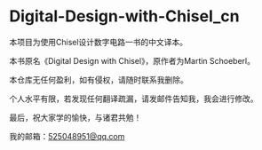 # Digital-Design-with-Chisel_cn
本项目为使用Chisel设计数字电路一书的中文译本。

本书原名《Digital Design with Chisel》，原作者为Martin Schoeberl。

  本仓库无任何盈利，如有侵权，请随时联系我删除。

  个人水平有限，若发现任何翻译疏漏，请发邮件告知我，我会进行修改。

  最后，祝大家学的愉快，与诸君共勉！
  
  我的邮箱：525048951@qq.com
